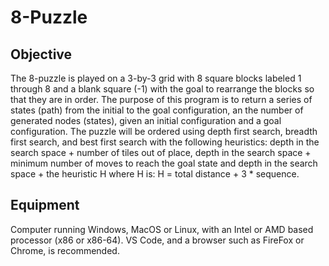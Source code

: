 # 8-Puzzle

## Objective 
The 8-puzzle is played on a 3-by-3 grid with 8 square blocks labeled 1 through 8 and a blank square (-1) with the goal to rearrange the blocks so that they are in order.
The purpose of this program is to return a series of states (path) from the initial to the goal configuration, an the number of generated nodes (states), given an initial configuration and a goal configuration.
The puzzle will be ordered using depth first search, breadth first search, and best first search with the following heuristics: depth in the search space + number of tiles out of place, depth in the search space + minimum number of moves to reach the goal state and depth in the search space + the heuristic H where H is: H = total distance + 3 * sequence.

## Equipment 
Computer running Windows, MacOS or Linux, with an Intel or AMD based processor (x86 or x86-64). VS Code, and a browser such as FireFox or Chrome, is recommended.
